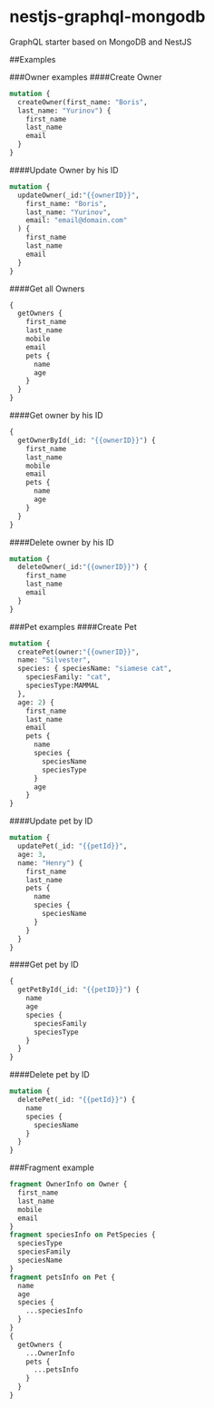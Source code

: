 # nestjs-graphql-mongodb

GraphQL starter based on MongoDB and NestJS

##Examples

###Owner examples
####Create Owner
```graphql
mutation {
  createOwner(first_name: "Boris",
  last_name: "Yurinov") {
    first_name
    last_name
    email
  }
}
```
####Update Owner by his ID 
```graphql
mutation {
  updateOwner(_id:"{{ownerID}}",
    first_name: "Boris",
    last_name: "Yurinov",
    email: "email@domain.com"
  ) {
    first_name
    last_name
    email
  }
}
```
####Get all Owners
```graphql
{
  getOwners {
    first_name
    last_name
    mobile
    email
    pets {
      name
      age
    }
  }
}
```
####Get owner by his ID
```graphql
{
  getOwnerById(_id: "{{ownerID}}") {
    first_name
    last_name
    mobile
    email
    pets {
      name
      age
    }
  }
}
```
####Delete owner by his ID
```graphql
mutation {
  deleteOwner(_id:"{{ownerID}}") {
    first_name
    last_name
    email
  }
}
```

###Pet examples
####Create Pet
```graphql
mutation {
  createPet(owner:"{{ownerID}}",
  name: "Silvester",
  species: { speciesName: "siamese cat",
    speciesFamily: "cat",
    speciesType:MAMMAL
  },
  age: 2) {
    first_name
    last_name
    email
    pets {
      name
      species {
        speciesName
        speciesType
      }
      age
    }
}
```
####Update pet by ID
```graphql
mutation {
  updatePet(_id: "{{petId}}", 
  age: 3,
  name: "Henry") {
    first_name
    last_name
    pets {
      name
      species {
        speciesName
      }
    }
  }
}
```
####Get pet by ID
```graphql
{
  getPetById(_id: "{{petID}}") { 
    name 
    age
    species {
      speciesFamily
      speciesType
    }
  }
}
```
####Delete pet by ID
```graphql
mutation {
  deletePet(_id: "{{petId}}") {
    name
    species {
      speciesName
    }
  }
}
```

###Fragment example
```graphql
fragment OwnerInfo on Owner {
  first_name
  last_name
  mobile
  email
}
fragment speciesInfo on PetSpecies {
  speciesType
  speciesFamily
  speciesName
}
fragment petsInfo on Pet {
  name
  age
  species { 
    ...speciesInfo
  }
}
{
  getOwners {
    ...OwnerInfo
    pets {
      ...petsInfo 
    }
  } 
}
```
